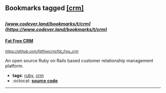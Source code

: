 ## Bookmarks tagged [[crm]](https://www.codever.land/search?q=[crm])

_<sup><sup>[www.codever.land/bookmarks/t/crm](https://www.codever.land/bookmarks/t/crm)</sup></sup>_
---
#### [Fat Free CRM](https://github.com/fatfreecrm/fat_free_crm)
_<sup>https://github.com/fatfreecrm/fat_free_crm</sup>_

An open source Ruby on Rails based customer relationship management platform.
* **tags**: [ruby](../tagged/ruby.md), [crm](../tagged/crm.md)
* :octocat: **[source code](https://github.com/fatfreecrm/fat_free_crm)**
---
